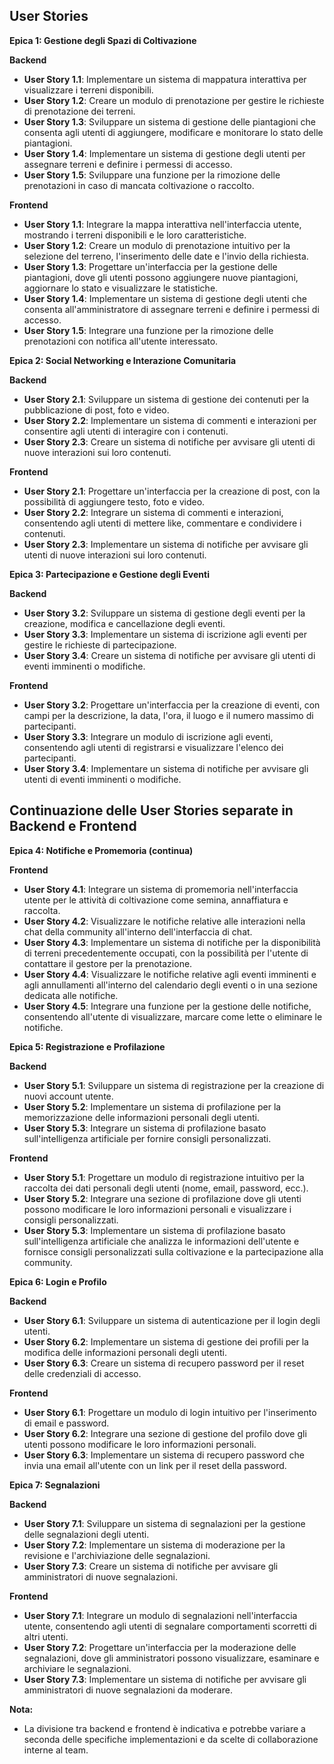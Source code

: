 ## User Stories 

**Epica 1: Gestione degli Spazi di Coltivazione**

**Backend**

* **User Story 1.1**: Implementare un sistema di mappatura interattiva per visualizzare i terreni disponibili.
* **User Story 1.2**: Creare un modulo di prenotazione per gestire le richieste di prenotazione dei terreni.
* **User Story 1.3**: Sviluppare un sistema di gestione delle piantagioni che consenta agli utenti di aggiungere, modificare e monitorare lo stato delle piantagioni.
* **User Story 1.4**: Implementare un sistema di gestione degli utenti per assegnare terreni e definire i permessi di accesso.
* **User Story 1.5**: Sviluppare una funzione per la rimozione delle prenotazioni in caso di mancata coltivazione o raccolto.

**Frontend**

* **User Story 1.1**: Integrare la mappa interattiva nell'interfaccia utente, mostrando i terreni disponibili e le loro caratteristiche.
* **User Story 1.2**: Creare un modulo di prenotazione intuitivo per la selezione del terreno, l'inserimento delle date e l'invio della richiesta.
* **User Story 1.3**: Progettare un'interfaccia per la gestione delle piantagioni, dove gli utenti possono aggiungere nuove piantagioni, aggiornare lo stato e visualizzare le statistiche.
* **User Story 1.4**: Implementare un sistema di gestione degli utenti che consenta all'amministratore di assegnare terreni e definire i permessi di accesso.
* **User Story 1.5**: Integrare una funzione per la rimozione delle prenotazioni con notifica all'utente interessato.

**Epica 2: Social Networking e Interazione Comunitaria**

**Backend**

* **User Story 2.1**: Sviluppare un sistema di gestione dei contenuti per la pubblicazione di post, foto e video.
* **User Story 2.2**: Implementare un sistema di commenti e interazioni per consentire agli utenti di interagire con i contenuti.
* **User Story 2.3**: Creare un sistema di notifiche per avvisare gli utenti di nuove interazioni sui loro contenuti.

**Frontend**

* **User Story 2.1**: Progettare un'interfaccia per la creazione di post, con la possibilità di aggiungere testo, foto e video.
* **User Story 2.2**: Integrare un sistema di commenti e interazioni, consentendo agli utenti di mettere like, commentare e condividere i contenuti.
* **User Story 2.3**: Implementare un sistema di notifiche per avvisare gli utenti di nuove interazioni sui loro contenuti.

**Epica 3: Partecipazione e Gestione degli Eventi**

**Backend**

* **User Story 3.2**: Sviluppare un sistema di gestione degli eventi per la creazione, modifica e cancellazione degli eventi.
* **User Story 3.3**: Implementare un sistema di iscrizione agli eventi per gestire le richieste di partecipazione.
* **User Story 3.4**: Creare un sistema di notifiche per avvisare gli utenti di eventi imminenti o modifiche.

**Frontend**

* **User Story 3.2**: Progettare un'interfaccia per la creazione di eventi, con campi per la descrizione, la data, l'ora, il luogo e il numero massimo di partecipanti.
* **User Story 3.3**: Integrare un modulo di iscrizione agli eventi, consentendo agli utenti di registrarsi e visualizzare l'elenco dei partecipanti.
* **User Story 3.4**: Implementare un sistema di notifiche per avvisare gli utenti di eventi imminenti o modifiche.

## Continuazione delle User Stories separate in Backend e Frontend

**Epica 4: Notifiche e Promemoria (continua)**

**Frontend**

* **User Story 4.1**: Integrare un sistema di promemoria nell'interfaccia utente per le attività di coltivazione come semina, annaffiatura e raccolta.
* **User Story 4.2**: Visualizzare le notifiche relative alle interazioni nella chat della community all'interno dell'interfaccia di chat.
* **User Story 4.3**: Implementare un sistema di notifiche per la disponibilità di terreni precedentemente occupati, con la possibilità per l'utente di contattare il gestore per la prenotazione.
* **User Story 4.4**: Visualizzare le notifiche relative agli eventi imminenti e agli annullamenti all'interno del calendario degli eventi o in una sezione dedicata alle notifiche.
* **User Story 4.5**: Integrare una funzione per la gestione delle notifiche, consentendo all'utente di visualizzare, marcare come lette o eliminare le notifiche.

**Epica 5: Registrazione e Profilazione**

**Backend**

* **User Story 5.1**: Sviluppare un sistema di registrazione per la creazione di nuovi account utente.
* **User Story 5.2**: Implementare un sistema di profilazione per la memorizzazione delle informazioni personali degli utenti.
* **User Story 5.3**: Integrare un sistema di profilazione basato sull'intelligenza artificiale per fornire consigli personalizzati.

**Frontend**

* **User Story 5.1**: Progettare un modulo di registrazione intuitivo per la raccolta dei dati personali degli utenti (nome, email, password, ecc.).
* **User Story 5.2**: Integrare una sezione di profilazione dove gli utenti possono modificare le loro informazioni personali e visualizzare i consigli personalizzati.
* **User Story 5.3**: Implementare un sistema di profilazione basato sull'intelligenza artificiale che analizza le informazioni dell'utente e fornisce consigli personalizzati sulla coltivazione e la partecipazione alla community.

**Epica 6: Login e Profilo**

**Backend**

* **User Story 6.1**: Sviluppare un sistema di autenticazione per il login degli utenti.
* **User Story 6.2**: Implementare un sistema di gestione dei profili per la modifica delle informazioni personali degli utenti.
* **User Story 6.3**: Creare un sistema di recupero password per il reset delle credenziali di accesso.

**Frontend**

* **User Story 6.1**: Progettare un modulo di login intuitivo per l'inserimento di email e password.
* **User Story 6.2**: Integrare una sezione di gestione del profilo dove gli utenti possono modificare le loro informazioni personali.
* **User Story 6.3**: Implementare un sistema di recupero password che invia una email all'utente con un link per il reset della password.

**Epica 7: Segnalazioni**

**Backend**

* **User Story 7.1**: Sviluppare un sistema di segnalazioni per la gestione delle segnalazioni degli utenti.
* **User Story 7.2**: Implementare un sistema di moderazione per la revisione e l'archiviazione delle segnalazioni.
* **User Story 7.3**: Creare un sistema di notifiche per avvisare gli amministratori di nuove segnalazioni.

**Frontend**

* **User Story 7.1**: Integrare un modulo di segnalazioni nell'interfaccia utente, consentendo agli utenti di segnalare comportamenti scorretti di altri utenti.
* **User Story 7.2**: Progettare un'interfaccia per la moderazione delle segnalazioni, dove gli amministratori possono visualizzare, esaminare e archiviare le segnalazioni.
* **User Story 7.3**: Implementare un sistema di notifiche per avvisare gli amministratori di nuove segnalazioni da moderare.

**Nota:**
* La divisione tra backend e frontend è indicativa e potrebbe variare a seconda delle specifiche implementazioni e da scelte di collaborazione interne al team.
